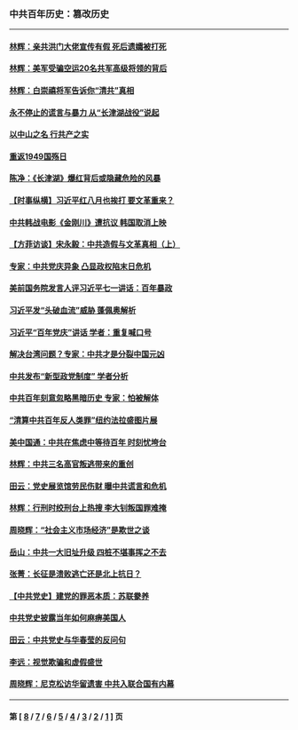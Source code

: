 ### 中共百年历史：篡改历史
---
#### [林辉：亲共洪门大佬宣传有假 死后遗孀被打死](../../pages/nf1176115/n14057205.md?09010430) 
#### [林辉：美军受骗空运20名共军高级将领的背后](../../pages/nf1176115/n14052185.md?09010430) 
#### [林辉：白崇禧将军告诉你“清共”真相](../../pages/nf1176115/n14044216.md?09010430) 
#### [永不停止的谎言与暴力 从“长津湖战役”说起](../../pages/nf1176115/n13494094.md?09010430) 
#### [以中山之名 行共产之实](../../pages/nf1176115/n13346437.md?09010430) 
#### [重返1949国殇日](../../pages/nf1176115/n13346372.md?09010430) 
#### [陈净：《长津湖》爆红背后或隐藏危险的风暴](../../pages/nf1176115/n13314364.md?09010430) 
#### [【时事纵横】习近平红八月也挨打 要文革重来？](../../pages/nf1176115/n13231393.md?09010430) 
#### [中共韩战电影《金刚川》遭抗议 韩国取消上映](../../pages/nf1176115/n13219114.md?09010430) 
#### [【方菲访谈】宋永毅：中共造假与文革真相（上）](../../pages/nf1176115/n13200760.md?09010430) 
#### [专家：中共党庆异象 凸显政权陷末日危机](../../pages/nf1176115/n13067084.md?09010430) 
#### [美前国务院发言人评习近平七一讲话：百年暴政](../../pages/nf1176115/n13066986.md?09010430) 
#### [习近平发“头破血流”威胁 蓬佩奥解析](../../pages/nf1176115/n13063604.md?09010430) 
#### [习近平“百年党庆”讲话 学者：重复喊口号](../../pages/nf1176115/n13061411.md?09010430) 
#### [解决台湾问题？专家：中共才是分裂中国元凶](../../pages/nf1176115/n13060811.md?09010430) 
#### [中共发布“新型政党制度” 学者分析](../../pages/nf1176115/n13056354.md?09010430) 
#### [中共百年刻意忽略黑暗历史 专家：怕被解体](../../pages/nf1176115/n13056056.md?09010430) 
#### [“清算中共百年反人类罪”纽约法拉盛图片展](../../pages/nf1176115/n13052220.md?09010430) 
#### [美中国通：中共在焦虑中等待百年 时刻忧垮台](../../pages/nf1176115/n13048820.md?09010430) 
#### [林辉：中共三名高官叛逃带来的重创](../../pages/nf1176115/n13035206.md?09010430) 
#### [田云：党史展览馆劳民伤财 曝中共谎言和危机](../../pages/nf1176115/n13033900.md?09010430) 
#### [林辉：行刑时绞刑台上热搜 李大钊叛国罪难掩](../../pages/nf1176115/n13031965.md?09010430) 
#### [周晓辉：“社会主义市场经济”是欺世之谈](../../pages/nf1176115/n13024090.md?09010430) 
#### [岳山：中共一大旧址升级 四桩不堪事挥之不去](../../pages/nf1176115/n13021697.md?09010430) 
#### [张菁：长征是溃败逃亡还是北上抗日？](../../pages/nf1176115/n13020585.md?09010430) 
#### [【中共党史】建党的罪恶本质：苏联豢养](../../pages/nf1176115/n13011888.md?09010430) 
#### [中共党史披露当年如何麻痹美国人](../../pages/nf1176115/n12966400.md?09010430) 
#### [田云：中共党史与华春莹的反问句](../../pages/nf1176115/n12765178.md?09010430) 
#### [李远：视觉欺骗和虚假盛世](../../pages/nf1176115/n12993376.md?09010430) 
#### [周晓辉：尼克松访华留遗害 中共入联合国有内幕](../../pages/nf1176115/n12991422.md?09010430) 

---
#### 第 [ [8](./8.md?09010430) / [7](./7.md?09010430) / [6](./6.md?09010430) / [5](./5.md?09010430) / [4](./4.md?09010430) / [3](./3.md?09010430) / [2](./2.md?09010430) / [1](./1.md?09010430) ] 页
